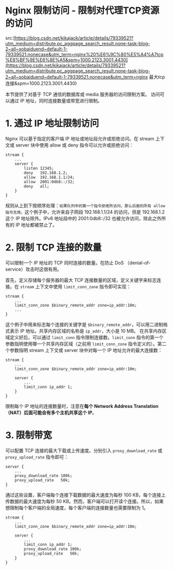 # Nginx 限制访问 - 限制对代理TCP资源的访问

src:[https://blog.csdn.net/kikajack/article/details/79339521?utm_medium=distribute.pc_aggpage_search_result.none-task-blog-2~all~sobaiduend~default-1-79339521.nonecase&utm_term=nginx%20%E6%9C%80%E5%A4%A7tcp%E8%BF%9E%E6%8E%A5&spm=1000.2123.3001.4430](https://blog.csdn.net/kikajack/article/details/79339521?utm_medium=distribute.pc_aggpage_search_result.none-task-blog-2~all~sobaiduend~default-1-79339521.nonecase&utm_term=nginx 最大tcp连接&spm=1000.2123.3001.4430)



本节提供了对基于 TCP 通信的数据库或 media 服务器的访问限制方案。 访问可以通过 IP 地址，同时连接数量或带宽进行限制。

# 1. 通过 IP 地址限制访问
Nginx 可以基于指定的客户端 IP 地址或地址段允许或拒绝访问。在 stream 上下文或 server 块中使用 allow 或 deny 指令可以允许或拒绝访问：

```
stream {
    ...
    server {
        listen 12345;
        deny   192.168.1.2;
        allow  192.168.1.1/24;
        allow  2001:0db8::/32;
        deny   all;
    }
}
```
规则从上到下按顺序处理：`如果队列中的第一个指令拒绝所访问，那么后面的所有 allow 指令无效。`这个例子中，允许来自子网段 192.168.1.1/24 的访问，但是 192.168.1.2 这个 IP 地址除外。IPv6 地址段中的 2001:0db8::/32 也被允许访问，除此之外所有的 IP 地址都被禁止了。

# 2. 限制 TCP 连接的数量
可以限制一个 IP 地址的 TCP 同时连接的数量。在防止 DoS （denial-of-service）攻击时这很有用。

首先，定义存储每个服务器的最大 TCP 连接数量的区域，定义关键字来标志连接。在 `stream` 上下文中使用 `limit_conn_zone` 指令即可实现：

```
stream {
    ...
    limit_conn_zone $binary_remote_addr zone=ip_addr:10m;
    ...
}
```

这个例子中用来标志每个连接的关键字是 `$binary_remote_addr`，可以用二进制格式表示 IP 地址。共享内存区域的名称是 `ip_addr`，大小是 10 MB。
在共享内存区域定义好后，可以通过 `limit_conn` 指令限制连接数。`limit_conn` 指令的第一个参数指明使用哪一个共享内存区域（之前用 `limit_conn_zone` 指令定义的）。第二个参数指明 stream 上下文或 server 块中对每一个 IP 地址允许的最大连接数：

```
stream {
    ...
    limit_conn_zone $binary_remote_addr zone=ip_addr:10m;

    server {
        ...
        limit_conn ip_addr 1;
    }
}
```
限制每个 IP 地址的连接数量时，注意在**每个 Network Address Translation （NAT）后面可能会有多个主机共享这个 IP**。

# 3. 限制带宽
可以配置 TCP 连接的最大下载或上传速度。分别引入 `proxy_download_rate` 或 `proxy_upload_rate` 指令即可：

```
server {
    ...
    proxy_download_rate 100k;
    proxy_upload_rate   50k;
}
```


通过这些设置，客户端每个连接下载数据的最大速度为每秒 100 KB，每个连接上传数据的最大速度为每秒 50 KB。然而，客户端可以打开读个连接。所以，如果想限制每个客户端的全局速度，每个客户端的连接数量也需要限制为 1。

```
stream {
    ...
    limit_conn_zone $binary_remote_addr zone=ip_addr:10m;

    server {
        ...
        limit_conn ip_addr 1;
        proxy_download_rate 100k;
        proxy_upload_rate   50k;
    }
}
```
